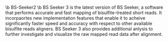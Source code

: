 \b BS-Seeker2 \b
BS Seeker 3 is the latest version of BS Seeker, a software that performs accurate and fast mapping of bisulfite-treated short reads. It incorpaortes new implementation features that enable it to acheive significantly faster speed and accuracy with respect to other available bisulfite reads aligners. BS Seeker 3 also provides additional anlysis to further investigate and visualize the raw mapped read data after alignment. 
